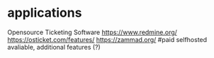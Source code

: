 # applications

Opensource Ticketing Software
https://www.redmine.org/ 
https://osticket.com/features/
https://zammad.org/ #paid selfhosted avaliable, additional features (?)
